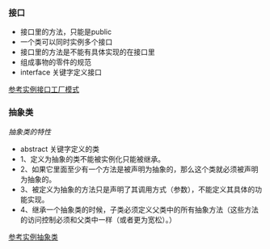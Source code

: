 ### 接口

* 接口里的方法，只能是public
* 一个类可以同时实例多个接口
* 接口里的方法是不能有具体实现的在接口里
* 组成事物的零件的规范
* interface 关键字定义接口

[参考实例接口工厂模式](http://blog.csdn.net/u010412301/article/details/54925217)

### 抽象类

*抽象类的特性*
* abstract 关键字定义的类
* 1、定义为抽象的类不能被实例化只能被继承。
* 2、如果它里面至少有一个方法是被声明为抽象的，那么这个类就必须被声明为抽象的。
* 3、被定义为抽象的方法只是声明了其调用方式（参数），不能定义其具体的功能实现。
* 4、继承一个抽象类的时候，子类必须定义父类中的所有抽象方法（这些方法的访问控制必须和父类中一样（或者更为宽松）。）


[参考实例抽象类](http://blog.csdn.net/fationyyk/article/details/51005929)

